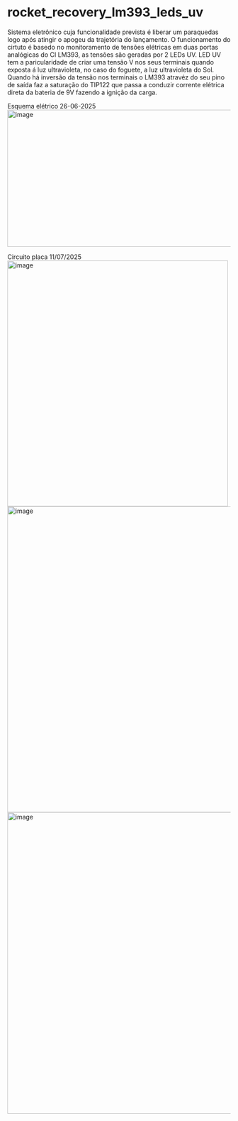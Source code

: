 ﻿# rocket_recovery_lm393_leds_uv

Sistema eletrônico cuja funcionalidade prevista é liberar um paraquedas logo após atingir o apogeu da trajetória do lançamento. O funcionamento do cirtuto é basedo no monitoramento de tensões elétricas em duas portas analógicas do CI LM393, as tensões são geradas por 2 LEDs UV. LED UV tem a paricularidade de criar uma tensão V nos seus terminais quando exposta á luz ultravioleta, no caso do foguete, a luz ultravioleta do Sol. Quando há inversão da tensão nos terminais o LM393 atravéz do seu pino de saída faz a saturação do TIP122 que passa a conduzir corrente elétrica direta da bateria de 9V fazendo a ignição da carga.

Esquema elétrico 26-06-2025
<img width="735" height="309" alt="image" src="https://github.com/user-attachments/assets/e9b1741d-a7ff-4a2c-9a9b-a437d68bd099" />


Circuito placa 11/07/2025
<img width="498" height="554" alt="image" src="https://github.com/user-attachments/assets/b958ce45-b74a-4547-b67f-ce9d05b6415a" />
<img width="639" height="690" alt="image" src="https://github.com/user-attachments/assets/99ac7345-8f9c-4d5c-9c22-e042893526a0" />
<img width="612" height="680" alt="image" src="https://github.com/user-attachments/assets/ecbd5b1c-14df-4352-896d-d7548f219cc6" />
